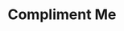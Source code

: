 ---
title: Compliment Me
description: An app for Amazon Alexa
link: https://www.amazon.co.uk/CJ-Williams-Compliment-Me/dp/B07D1G5RWF/ref=sr_1_6?crid=3BHNPZUECRZH6&keywords=compliment+me&qid=1703881897&s=digital-skills&sprefix=compliment+me%2Calexa-skills%2C84&sr=1-6
source: https://github.com/WilliamsCJ/ComplimentMe
publishedDate: 06/24/2018
logo: /src/images/compliment-me-logo.png
article: false
tags: ['python']
---